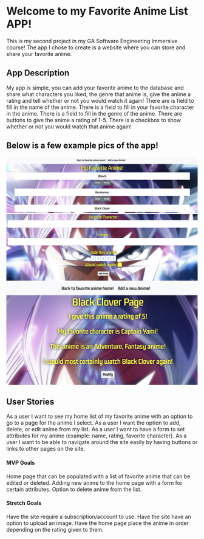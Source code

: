 # Welcome to my Favorite Anime List APP!
This is my second project in my GA Software Engineering Immersive course! The app I chose to create is a website where you can store and share your favorite anime.

## App Description
My app is simple, you can add your favorite anime to the database and share what characters you liked, the genre that anime is, give the anime a rating and tell whether or not you would watch it again! There are is field to fill in the name of the anime. There is a field to fill in your favorite character in the anime. There is a field to fill in the genre of the anime. There are buttons to give the anime a rating of 1-5. There is a checkbox to show whether or not you would watch that anime again!

## Below is a few example pics of the app!
![image](public/images/index.png)
![image](public/images/new.png)
![image](public/images/show.png)

## User Stories
As a user I want to see my home list of my favorite anime with an option to go to a page for the anime I select. As a user I want the option to add, delete, or edit anime from my list. As a user I want to have a form to set attributes for my anime (example: name, rating, favorite character). As a user I want to be able to navigate around the site easily by having buttons or links to other pages on the site.

#### MVP Goals
Home page that can be populated with a list of favorite anime that can be edited or deleted. Adding new anime to the home page with a form for certain attributes. Option to delete anime from the list.

#### Stretch Goals
Have the site require a subscription/account to use. Have the site have an option to upload an image. Have the home page place the anime in order depending on the rating given to them.
